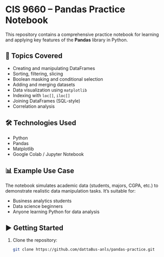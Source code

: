 # CIS 9660 – Pandas Practice Notebook

This repository contains a comprehensive practice notebook for learning and applying key features of the **Pandas** library in Python.

## 📘 Topics Covered

- Creating and manipulating DataFrames
- Sorting, filtering, slicing
- Boolean masking and conditional selection
- Adding and merging datasets
- Data visualization using `matplotlib`
- Indexing with `loc[]`, `iloc[]`
- Joining DataFrames (SQL-style)
- Correlation analysis

## 🛠 Technologies Used

- Python
- Pandas
- Matplotlib
- Google Colab / Jupyter Notebook

## 📊 Example Use Case

The notebook simulates academic data (students, majors, CGPA, etc.) to demonstrate realistic data manipulation tasks. It’s suitable for:
- Business analytics students
- Data science beginners
- Anyone learning Python for data analysis

## ▶ Getting Started

1. Clone the repository:
   ```bash
   git clone https://github.com/dattaBus-anls/pandas-practice.git